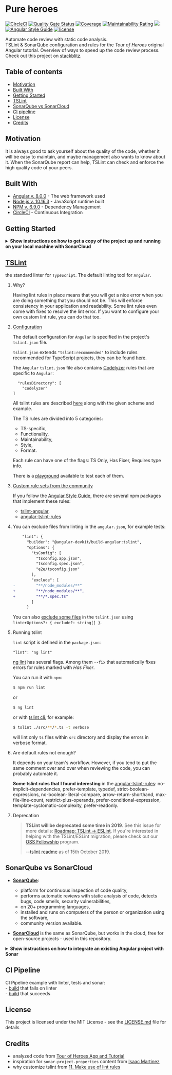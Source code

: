 # Pure heroes 
[![CircleCI](https://circleci.com/gh/crappylime/pure-heroes.svg?style=svg)](https://circleci.com/gh/crappylime/pure-heroes)
[![Quality Gate Status](https://sonarcloud.io/api/project_badges/measure?project=crappylime_pure-heroes&metric=alert_status)](https://sonarcloud.io/dashboard?id=crappylime_pure-heroes)
[![Coverage](https://sonarcloud.io/api/project_badges/measure?project=crappylime_pure-heroes&metric=coverage)](https://sonarcloud.io/dashboard?id=crappylime_pure-heroes)
[![Maintainability Rating](https://sonarcloud.io/api/project_badges/measure?project=crappylime_pure-heroes&metric=sqale_rating)](https://sonarcloud.io/dashboard?id=crappylime_pure-heroes)
<a href="https://github.com/crappylime/pure-heroes/commits/master"><img src="https://img.shields.io/github/last-commit/crappylime/pure-heroes.svg?style=plasticr"/></a>
[![Angular Style Guide](https://mgechev.github.io/angular2-style-guide/images/badge.svg)](https://angular.io/styleguide)
[![license](https://img.shields.io/github/license/crappylime/pure-heroes.svg)](https://github.com/crappylime/pure-heroes/blob/master/LICENSE)

Automate code review with static code analysis.  
TSLint & SonarQube configuration and rules for the *Tour of Heroes* original Angular tutorial. Overview of ways to speed up the code review process.  
Check out this project on [stackblitz](https://stackblitz.com/github/crappylime/pure-heroes).

## Table of contents
  - [Motivation](#motivation)
  - [Built With](#built-with)
  - [Getting Started](#getting-started)
  - [TSLint](#tslint)
  - [SonarQube vs SonarCloud](#sonarqube-vs-sonarcloud)
  - [CI pipeline](#ci-pipeline)
  - [License](#license)
  - [Credits](#credits)

## Motivation
It is always good to ask yourself about the quality of the code, whether it will be easy to maintain, and maybe management also wants to know about it. When the SonarQube report can help, TSLint can check and enforce the high quality code of your peers.

## Built With

* [Angular v. 8.0.0](https://angular.io) - The web framework used
* [Node.js v. 10.16.3](https://nodejs.org) - JavaScript runtime built
* [NPM v. 6.9.0](https://www.npmjs.com) - Dependency Management
* [CircleCI](https://circleci.com) - Continuous Integration

## Getting Started

<details><summary><b>Show instructions on how to get a copy of the project up and running on your local machine with SonarCloud</b></summary>

### Prerequisites
* [VS Code](https://code.visualstudio.com) (you will get extensions that I recommend) or other IDE
* [Node.js v. 10.16.3](https://nodejs.org) or higher

### Installing
1. Clone repo

    ```sh
    $ git clone https://github.com/crappylime/pure-heroes.git
    ```

2. Go to the project root

    ```sh
    $ cd pure-heroes 
    ```

3. Install dependencies

    ```sh
    $ npm i
    ```

4. Run tests with code coverage

    ```sh
    $ npm run test-ci
    ```

5. Log in to [SonarCloud](https://sonarcloud.io). You can log in with your Github account.
   
6. Click analyze new project.

    ![add project](https://raw.githubusercontent.com/crappylime/pure-heroes/master/docs/images/add-project.png)

7. Click set up manually and fill out the form.

    ![set up manually](https://raw.githubusercontent.com/crappylime/pure-heroes/master/docs/images/setup-manually.png)

8. Click analyze your project manually.

    ![analyze manually](https://raw.githubusercontent.com/crappylime/pure-heroes/master/docs/images/analyze-manually.png)

9. Click other, Linux and copy values of `Dsonar.login`, `Dsonar.projectKey` and `Dsonar.organization`.

    ![sonar credentials](https://raw.githubusercontent.com/crappylime/pure-heroes/master/docs/images/sonar-credentials.png)

10. Paste copied values to `sonar-project.properties`:

    ```diff
    - sonar.projectKey=crappylime_pure-heroes
    + sonar.projectKey=YOUR_KEY
    - sonar.organization=crappylime
    + sonar.organization=YOUR_ORGANIZATION
    + sonar.login=YOUR_LOGIN
    ```

11. Run sonar

    ```sh
    $ npm run sonar
    ```

12. Check out the produced SonarQube analysis on [SonarCloud](https://sonarcloud.io).

</details>

## [TSLint](https://palantir.github.io/tslint/)

the standard linter for `TypeScript`. The default linting tool for `Angular`.  

1. Why?

    Having lint rules in place means that you will get a nice error when you are doing
    something that you should not be. This will enforce consistency in your application and
    readability. Some lint rules even come with fixes to resolve the lint error. If you want to configure
    your own custom lint rule, you can do that too.

2. [Configuration](https://palantir.github.io/tslint/usage/configuration/)
    
    The default configuration for `Angular` is specified in the project's `tslint.json` file.

    `tslint.json` extends `"tslint:recommended"` to include rules recommended for TypeScript projects, they can be found [here](https://github.com/palantir/tslint/blob/master/src/configs/recommended.ts).
    
    The `Angular` `tslint.json` file also contains [Codelyzer](https://github.com/mgechev/codelyzer) rules that are specific to `Angular`:
    ```
      "rulesDirectory": [
        "codelyzer"
    ]
    ```

    All tslint rules are described [here](https://palantir.github.io/tslint/rules/) along with the given scheme and example.

    The TS rules are divided into 5 categories:
    - TS-specific,
    - Functionality,
    - Maintainability,
    - Style,
    - Format.

    Each rule can have one of the flags: TS Only, Has Fixer, Requires type info.

    There is a [playground](https://palantir.github.io/tslint-playground/) available to test each of them.

3. [Custom rule sets from the community](https://github.com/palantir/tslint/blob/master/README.md#custom-rules--plugins)

    If you follow the [Angular Style Guide](https://angular.io/guide/styleguide), there are several npm packages that implement these rules:
    - [tslint-angular](https://www.npmjs.com/package/tslint-angular),
    - [angular-tslint-rules](https://www.npmjs.com/package/angular-tslint-rules)

4. You can exclude files from linting in the `angular.json`, for example tests:

    ```diff
        "lint": {
          "builder": "@angular-devkit/build-angular:tslint",
          "options": {
            "tsConfig": [
              "tsconfig.app.json",
              "tsconfig.spec.json",
              "e2e/tsconfig.json"
            ],
            "exclude": [
    -         "**/node_modules/**"
    +         "**/node_modules/**",
    +         "**/*.spec.ts"
            ]
          }
    ```

    You can also [exclude some files](https://palantir.github.io/tslint/usage/configuration/) in the `tslint.json` using `linterOptions?: { exclude?: string[] }`.

5. Running tslint

    `lint` script is defined in the `package.json`:

    ```
    "lint": "ng lint"
    ```

    [ng lint](https://angular.io/cli/lint) has several flags. Among them `--fix` that automatically fixes errors for rules marked with *Has Fixer*.

    You can run it with `npm`:

    ```sh
    $ npm run lint
    ```

    or

    ```sh
    $ ng lint
    ```

    or with [tslint cli](https://palantir.github.io/tslint/usage/cli/), for example:

    ```sh
    $ tslint ./src/**/*.ts -t verbose
    ```
    will lint only `ts` files within `src` directory and display the errors in verbose format.

6. Are default rules not enough?

    It depends on your team's workflow. However, if you tend to put the same comment over and over when reviewing the code, you can probably automate it.
    
    **Some tslint rules that I found interesting** in the [angular-tslint-rules](https://github.com/fulls1z3/angular-tslint-rules/blob/master/tslint.json): no-implicit-dependencies, prefer-template, typedef, strict-boolean-expressions, no-boolean-literal-compare, arrow-return-shorthand, max-file-line-count, restrict-plus-operands, prefer-conditional-expression, template-cyclomatic-complexity, prefer-readonly.

7. Deprecation

    > __TSLint will be deprecated some time in 2019__. See this issue for more details: [Roadmap: TSLint &rarr; ESLint](https://github.com/palantir/tslint/issues/4534). If you're interested in helping with the TSLint/ESLint migration, please check out our [OSS Fellowship](https://medium.com/palantir/fellowships-for-open-source-developers-3892e6b75ee1) program.
    >
    > --[tslint readme](https://github.com/palantir/tslint/blob/master/README.md) as of 15th October 2019.


## SonarQube vs SonarCloud

- **[SonarQube](https://www.sonarqube.org/)**:
    -   platform for continuous inspection of code quality,
    -   performs automatic reviews with static analysis of code, detects bugs, code smells, security vulnerabilities,
    -   on 20+ programming languages,
    -   installed and runs on computers of the person or organization using the software,
    -   community version available.

- **[SonarCloud](https://sonarcloud.io/about)** is the same as SonarQube, but works in the cloud, free for open-source projects - used in this repository.

<details><summary><b>Show instructions on how to integrate an existing Angular project with Sonar</b></summary>

1. Install [sonar-scanner](https://www.npmjs.com/package/sonar-scanner):

    ```sh
    $ npm i -D sonar-scanner
    ```

2. Install [tslint-sonarts](https://www.npmjs.com/package/tslint-sonarts):

    ```sh
    $ npm i -D tslint-sonarts
    ```

3. Add the `sonar` script to your `package.json`:

    ```diff
      "scripts": {
        "build": "ng build --prod",
    +   "sonar": "sonar-scanner",
        "e2e": "e2e"
      }
    ```

4. Create `sonar-project.properties` file in the project root, content example:

    ```
    sonar.host.url=https://sonarcloud.io
    sonar.projectKey=crappylime_pure-heroes
    sonar.organization=crappylime
    sonar.projectName=pure-heroes
    sonar.projectVersion=1.0
    sonar.sources=src
    sonar.sourceEncoding=UTF-8
    sonar.ts.tslintconfigpath=tslint.json
    sonar.exclusions=**/*.spec.ts,**/src/assets/**/*,**/src/favicon.ico,**/src/karma.conf.js
    sonar.typescript.exclusions=**/main.ts,**/environments/environment*.ts,**/*routing.module.ts
    sonar.tests.inclusions=**/*.spec.ts
    sonar.javascript.lcov.reportPaths=coverage/angular.io-example/lcov.info
    ```

    SonarQube docs:
    - [Analysis properties](https://docs.sonarqube.org/latest/analysis/analysis-parameters/)
    - [Narrowing the focus](https://docs.sonarqube.org/latest/project-administration/narrowing-the-focus/) with `sonar.sources`.

5. Do not forget to change in `sonar-project.properties` the following:
   * `sonar.host.url` to your host if you have SonarQube deployed
   * `sonar.projectKey`
   * `sonar.organization`
   * `sonar.projectName`
   * add `sonar.login` if necessary

6. Extend `reports` types with `lcov` in the `karma.conf.js` file:

    ```diff
      coverageInstanbulReporter: {}
    -   reports: ['html', 'lcovonly', 'text-summary'],
    +   reports: ['html', 'lcov', 'lcovonly', 'text-summary'],
    ```

7. Extend `tslint.json` with sonar rules for typescript that are documented [here](www.github.com/SonarSource/SonarTS/tree/master/sonarts-core/docs/rules):

    ```diff
      {
    -   "extends": "tslint:recommended",
    +   "extends": ["tslint:recommended", "tslint-sonarts"],
    ```

8.  Run tests with code coverage:

    ```sh
    $ ng test --code-coverage --no-watch --browsers=ChromeHeadless
    ```

9.  Trigger the sonar analysis for project:

    ```sh
    $ npm run sonar
    ```

</details>

## CI Pipeline

CI Pipeline example with linter, tests and sonar:  
    - [build](https://circleci.com/gh/crappylime/pure-heroes/29) that fails on linter  
    - [build](https://circleci.com/gh/crappylime/pure-heroes/32) that succeeds

## License

This project is licensed under the MIT License - see the [LICENSE.md](LICENSE.md) file for details

## Credits

* analyzed code from [Tour of Heroes App and Tutorial](https://angular.io/tutorial)
* inspiration for `sonar-project.properties` content from [Isaac Martinez](https://isaacmartinezblog.wordpress.com/2018/04/02/angular-code-coverage-in-sonar-qube-and-vsts/)
* why customize tslint from [11. Make use of lint rules](https://www.freecodecamp.org/news/best-practices-for-a-clean-and-performant-angular-application-288e7b39eb6f/)
